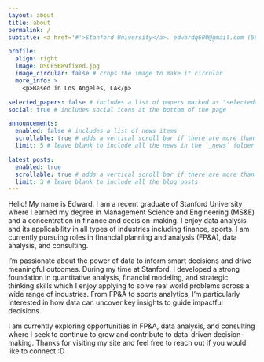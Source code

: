 ```yaml
---
layout: about
title: about
permalink: /
subtitle: <a href='#'>Stanford University</a>. edwardq600@gmail.com (562)-341-9874 

profile:
  align: right
  image: DSCF5689fixed.jpg
  image_circular: false # crops the image to make it circular
  more_info: >
    <p>Based in Los Angeles, CA</p>

selected_papers: false # includes a list of papers marked as "selected={true}"
social: true # includes social icons at the bottom of the page

announcements:
  enabled: false # includes a list of news items
  scrollable: true # adds a vertical scroll bar if there are more than 3 news items
  limit: 5 # leave blank to include all the news in the `_news` folder

latest_posts:
  enabled: true
  scrollable: true # adds a vertical scroll bar if there are more than 3 new posts items
  limit: 3 # leave blank to include all the blog posts
---
```


Hello! My name is Edward. I am a recent graduate of Stanford University where I earned my degree in Management Science and Engineering (MS&E) and a concentration in finance and decision-making. I enjoy data analysis and its applicability in all types of industries including finance, sports.  I am currently pursuing roles in financial planning and analysis (FP&A), data analysis, and consulting.      

I’m passionate about the power of data to inform smart decisions and drive meaningful outcomes. During my time at Stanford, I developed a strong foundation in quantitative analysis, financial modeling, and strategic thinking skills which I enjoy applying to solve real world problems across a wide range of industries. From FP&A to sports analytics, I’m particularly interested in how data can uncover key insights to guide impactful decisions. 

I am currently exploring opportunities in FP&A, data analysis, and consulting where I seek to continue to grow and contribute to data-driven decision-making. Thanks for visiting my site and feel free to reach out if you would like to connect :D

